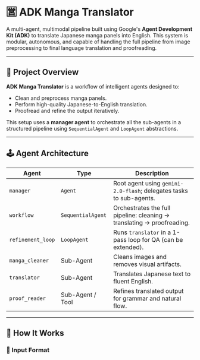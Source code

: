 # 🈺 ADK Manga Translator

A multi-agent, multimodal pipeline built using Google's **Agent Development Kit (ADK)** to translate Japanese manga panels into English. This system is modular, autonomous, and capable of handling the full pipeline from image preprocessing to final language translation and proofreading.

---

## 🧠 Project Overview

**ADK Manga Translator** is a workflow of intelligent agents designed to:
- Clean and preprocess manga panels.
- Perform high-quality Japanese-to-English translation.
- Proofread and refine the output iteratively.

This setup uses a **manager agent** to orchestrate all the sub-agents in a structured pipeline using `SequentialAgent` and `LoopAgent` abstractions.

---

## 🕹️ Agent Architecture

| **Agent**         | **Type**           | **Description**                                                             |
|------------------|--------------------|-----------------------------------------------------------------------------|
| `manager`        | `Agent`            | Root agent using `gemini-2.0-flash`; delegates tasks to sub-agents.         |
| `workflow`       | `SequentialAgent`  | Orchestrates the full pipeline: cleaning → translating → proofreading.      |
| `refinement_loop`| `LoopAgent`        | Runs `translator` in a 1-pass loop for QA (can be extended).                |
| `manga_cleaner`  | Sub-Agent          | Cleans images and removes visual artifacts.                                 |
| `translator`     | Sub-Agent          | Translates Japanese text to fluent English.                                 |
| `proof_reader`   | Sub-Agent / Tool   | Refines translated output for grammar and natural flow.                     |


---

## 🚀 How It Works

### 🔗 Input Format

